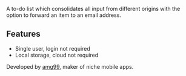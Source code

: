 A to-do list which consolidates all input from different origins
with the option to forward an item to an email address.

## Features
- Single user, login not required
- Local storage, cloud not required

Developed by [amg99], maker of niche mobile apps.

[amg99]: https://amg99.com

 